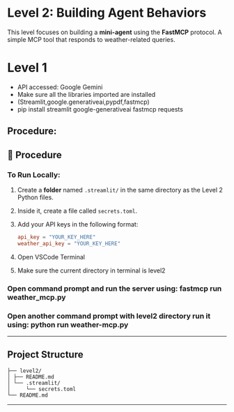 # Level 2: Building Agent Behaviors

This level focuses on building a **mini-agent** using the **FastMCP** protocol. 
A simple MCP tool that responds to weather-related queries.

# Level 1
- API accessed: Google Gemini
- Make sure all the libraries imported are installed
- (Streamlit,google.generativeai,pypdf,fastmcp)
- pip install streamlit google-generativeai fastmcp requests


## Procedure:

## 🚀 Procedure

### To Run Locally:

1. Create a **folder** named `.streamlit/` in the same directory as the Level 2 Python files.

2. Inside it, create a file called `secrets.toml`.

3. Add your API keys in the following format:

   ```toml
   api_key = "YOUR_KEY_HERE"
   weather_api_key = "YOUR_KEY_HERE"

4. Open VSCode Terminal
5. Make sure the current directory in terminal is level2

### Open command prompt and run the server using: fastmcp run weather_mcp.py
### Open another command prompt with level2 directory run it using: python run weather-mcp.py

---
## Project Structure

```
├── level2/
│ ├── README.md
│ └── .streamlit/
│     └── secrets.toml
└── README.md
```
---
